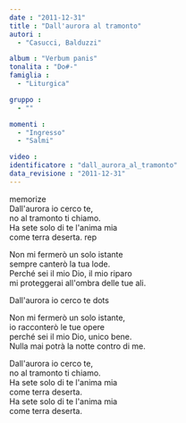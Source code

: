 ```yaml
---
date : "2011-12-31"
title : "Dall'aurora al tramonto"
autori : 
  - "Casucci, Balduzzi"

album : "Verbum panis"
tonalita : "Do#-"
famiglia : 
  - "Liturgica"

gruppo : 
  - ""

momenti : 
  - "Ingresso"
  - "Salmi"

video : 
identificatore : "dall_aurora_al_tramonto"
data_revisione : "2011-12-31"
---
```

  
  
  
  
  
  
  
  
  
memorize  
Dall'aurora io cerco te,  
no al tramonto ti chiamo.  
Ha sete solo di te l'anima mia  
come terra deserta. rep  
  
  
Non mi fermerò un solo istante  
sempre canterò la tua lode.  
Perché sei il mio Dio, il mio riparo  
mi proteggerai all'ombra delle tue ali.  
  
  
Dall'aurora io cerco te dots  
  
  
Non mi fermerò un solo istante,  
io racconterò le tue opere  
perché sei il mio Dio, unico bene.  
Nulla mai potrà la notte contro di me.  
  
  
Dall'aurora io cerco te,  
no al tramonto ti chiamo.  
Ha sete solo di te l'anima mia  
come terra deserta.  
Ha sete solo di te l'anima mia  
come terra deserta.  
  
  
  
